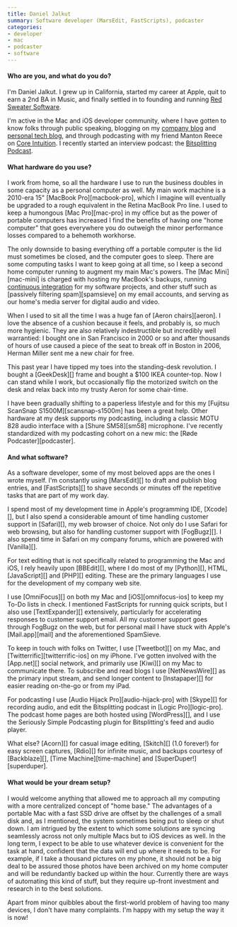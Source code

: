 ```yaml
---
title: Daniel Jalkut
summary: Software developer (MarsEdit, FastScripts), podcaster
categories:
- developer
- mac
- podcaster
- software
---
```


#### Who are you, and what do you do?

I'm Daniel Jalkut. I grew up in California, started my career at Apple, quit to earn a 2nd BA in Music, and finally settled in to founding and running [Red Sweater Software](http://www.red-sweater.com/ "Red Sweater's website.").

I'm active in the Mac and iOS developer community, where I have gotten to know folks through public speaking, blogging on my [company blog](http://www.red-sweater.com/blog/ "Red Sweater's weblog.") and [personal tech blog](http://bitsplitting.org/ "Daniel's weblog."), and through podcasting with my friend Manton Reece on [Core Intuition](http://coreint.org/ "Daniel and Manton's podcast."). I recently started an interview podcast: the [Bitsplitting Podcast](http://bitsplitting.org/podcast/ "The Bitsplitting podcast site.").

#### What hardware do you use?

I work from home, so all the hardware I use to run the business doubles in some capacity as a personal computer as well. My main work machine is a 2010-era 15" [MacBook Pro][macbook-pro], which I imagine will eventually be upgraded to a rough equivalent in the Retina MacBook Pro line. I used to keep a humongous [Mac Pro][mac-pro] in my office but as the power of portable computers has increased I find the benefits of having one "home computer" that goes everywhere you do outweigh the minor performance losses compared to a behemoth workhorse.

The only downside to basing everything off a portable computer is the lid must sometimes be closed, and the computer goes to sleep. There are some computing tasks I want to keep going at all time, so I keep a second home computer running to augment my main Mac's powers. The [Mac Mini][mac-mini] is charged with hosting my MacBook's backups, running [continuous integration](http://en.wikipedia.org/wiki/Continuous_integration "The Wikipedia entry for Continuous Integration.") for my software projects, and other stuff such as [passively filtering spam][spamsieve] on my email accounts, and serving as our home's media server for digital audio and video.

When I used to sit all the time I was a huge fan of [Aeron chairs][aeron]. I love the absence of a cushion because it feels, and probably is, so much more hygienic. They are also relatively indestructible but incredibly well warrantied: I bought one in San Francisco in 2000 or so and after thousands of hours of use caused a piece of the seat to break off in Boston in 2006, Herman Miller sent me a new chair for free.

This past year I have tipped my toes into the standing-desk revolution. I bought a [GeekDesk][] frame and bought a $100 IKEA counter-top. Now I can stand while I work, but occasionally flip the motorized switch on the desk and relax back into my trusty Aeron for some chair-time.

I have been gradually shifting to a paperless lifestyle and for this my [Fujitsu ScanSnap S1500M][scansnap-s1500m] has been a great help. Other hardware at my desk supports my podcasting, including a classic MOTU 828 audio interface with a [Shure SM58][sm58] microphone. I've recently standardized with my podcasting cohort on a new mic: the [Røde Podcaster][podcaster].

#### And what software?

As a software developer, some of my most beloved apps are the ones I wrote myself. I'm constantly using [MarsEdit][] to draft and publish blog entries, and [FastScripts][] to shave seconds or minutes off the repetitive tasks that are part of my work day.

I spend most of my development time in Apple's programming IDE, [Xcode][], but I also spend a considerable amount of time handling customer support in [Safari][], my web browser of choice. Not only do I use Safari for web browsing, but also for handling customer support with [FogBugz][]. I also spend time in Safari on my company forums, which are powered with [Vanilla][].

For text editing that is not specifically related to programming the Mac and iOS, I rely heavily upon [BBEdit][], where I do most of my [Python][], HTML, [JavaScript][] and [PHP][] editing. These are the primary languages I use for the development of my company web site.

I use [OmniFocus][] on both my Mac and [iOS][omnifocus-ios] to keep my To-Do lists in check. I mentioned FastScripts for running quick scripts, but I also use [TextExpander][] extensively, particularly for accelerating responses to customer support email. All my customer support goes through FogBugz on the web, but for personal mail I have stuck with Apple's [Mail.app][mail] and the aforementioned SpamSieve.

To keep in touch with folks on Twitter, I use [Tweetbot][] on my Mac, and [Twitterrific][twitterrific-ios] on my iPhone. I've gotten involved with the [App.net][] social network, and primarily use [Kiwi][] on my Mac to communicate there. To subscribe and read blogs I use [NetNewsWire][] as the primary input stream, and send longer content to [Instapaper][] for easier reading on-the-go or from my iPad.

For podcasting I use [Audio Hijack Pro][audio-hijack-pro] with [Skype][] for recording audio, and edit the Bitsplitting podcast in [Logic Pro][logic-pro]. The podcast home pages are both hosted using [WordPress][], and I use the Seriously Simple Podcasting plugin for Bitsplitting's feed and audio player.

What else? [Acorn][] for casual image editing, [Skitch][] (1.0 forever!) for easy screen captures, [Rdio][] for infinite music, and backups courtesy of [Backblaze][], [Time Machine][time-machine] and [SuperDuper!][superduper].

#### What would be your dream setup?

I would welcome anything that allowed me to approach all my computing with a more centralized concept of "home base." The advantages of a portable Mac with a fast SSD drive are offset by the challenges of a small disk and, as I mentioned, the system sometimes being put to sleep or shut down. I am intrigued by the extent to which some solutions are syncing seamlessly across not only multiple Macs but to iOS devices as well. In the long term, I expect to be able to use whatever device is convenient for the task at hand, confident that the data will end up where it needs to be. For example, if I take a thousand pictures on my phone, it should not be a big deal to be assured those photos have been archived on my home computer and will be redundantly backed up within the hour. Currently there are ways of automating this kind of stuff, but they require up-front investment and research in to the best solutions.

Apart from minor quibbles about the first-world problem of having too many devices, I don't have many complaints. I'm happy with my setup the way it is now!